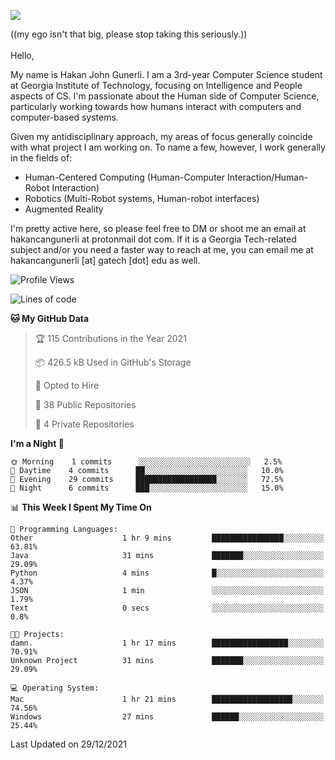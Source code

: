 ![](https://gist.githubusercontent.com/hakancangunerli/80137ecc5d849c99c01262a70f0efce0/raw/c08047c6881a89ff5eff068b4e9a64bc49438c7f/ye.png)
 
((my ego isn't that big, please stop taking this seriously.)) 
<br>
<br>
Hello,

My name is Hakan John Gunerli. I am a 3rd-year Computer Science student at Georgia Institute of Technology, focusing on Intelligence and People aspects of CS. I'm passionate about the Human side of Computer Science, particularly working towards how humans interact with computers and computer-based systems.


Given my antidisciplinary approach, my areas of focus generally coincide with what project I am working on. To name a few, however, I work generally in the fields of:

- Human-Centered Computing (Human-Computer Interaction/Human-Robot Interaction) 
- Robotics (Multi-Robot systems, Human-robot interfaces)
- Augmented Reality



I'm pretty active here, so please feel free to DM or shoot me an email at hakancangunerli at protonmail dot com. If it is a Georgia Tech-related subject and/or you need a faster way to reach at me, you can email me at hakancangunerli [at] gatech [dot] edu as well.

 </div>
 
 </div>


<!--START_SECTION:waka-->
![Profile Views](http://img.shields.io/badge/Profile%20Views-19-blue)

![Lines of code](https://img.shields.io/badge/From%20Hello%20World%20I%27ve%20Written-127%20Thousand%20lines%20of%20code-blue)

**🐱 My GitHub Data** 

> 🏆 115 Contributions in the Year 2021
 > 
> 📦 426.5 kB Used in GitHub's Storage 
 > 
> 💼 Opted to Hire
 > 
> 📜 38 Public Repositories 
 > 
> 🔑 4 Private Repositories  
 > 
**I'm a Night 🦉** 

```text
🌞 Morning    1 commits      ░░░░░░░░░░░░░░░░░░░░░░░░░   2.5% 
🌆 Daytime    4 commits      ██░░░░░░░░░░░░░░░░░░░░░░░   10.0% 
🌃 Evening    29 commits     ██████████████████░░░░░░░   72.5% 
🌙 Night      6 commits      ███░░░░░░░░░░░░░░░░░░░░░░   15.0%

```


📊 **This Week I Spent My Time On** 

```text
💬 Programming Languages: 
Other                    1 hr 9 mins         ████████████████░░░░░░░░░   63.81% 
Java                     31 mins             ███████░░░░░░░░░░░░░░░░░░   29.09% 
Python                   4 mins              █░░░░░░░░░░░░░░░░░░░░░░░░   4.37% 
JSON                     1 min               ░░░░░░░░░░░░░░░░░░░░░░░░░   1.79% 
Text                     0 secs              ░░░░░░░░░░░░░░░░░░░░░░░░░   0.8%

🐱‍💻 Projects: 
damn.                    1 hr 17 mins        █████████████████░░░░░░░░   70.91% 
Unknown Project          31 mins             ███████░░░░░░░░░░░░░░░░░░   29.09%

💻 Operating System: 
Mac                      1 hr 21 mins        ██████████████████░░░░░░░   74.56% 
Windows                  27 mins             ██████░░░░░░░░░░░░░░░░░░░   25.44%

```


 Last Updated on 29/12/2021
<!--END_SECTION:waka-->


